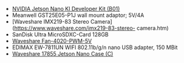 - [NVIDIA Jetson Nano KI Developer Kit (B01)](https://developer.nvidia.com/embedded/jetson-nano-developer-kit)
- Meanwell GST25E05-P1J wall mount adaptor; 5V/4A
- [Waveshare IMX219-83 Stereo Camera](https://www.waveshare.com/imx219-83-stereo- camera.htm)
- SanDisk Ultra MicroSDXC-Card 128GB
- [Waveshare Fan-4020-PWM-5V](https://www.waveshare.com/fan-4020-pwm-5v.htm)
- EDIMAX EW-7811UN WIFI 802.11b/g/n nano USB adapter, 150 MBit
- [Waveshare 17855 Jetson Nano Case (C)](https://www.waveshare.com/jetson-nano-case-c.htm)